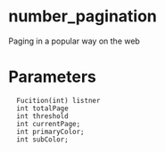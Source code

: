 # number_pagination
Paging in a popular way on the web

# Parameters
```
  Fucition(int) listner
  int totalPage
  int threshold
  int currentPage;
  int primaryColor;
  int subColor;
```